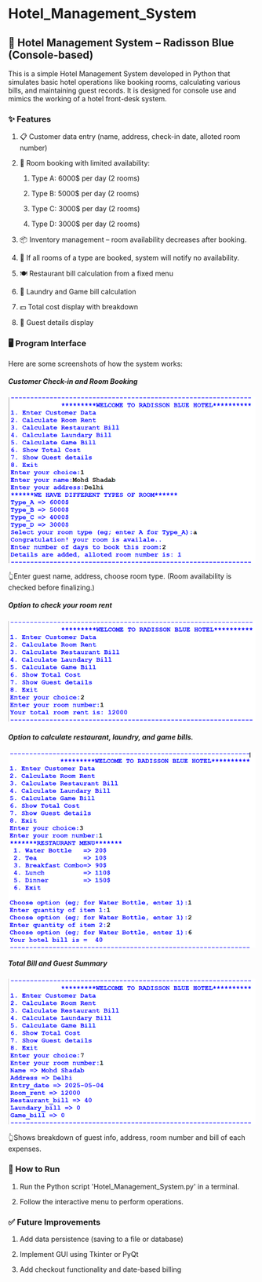 # Hotel_Management_System

## 🏨 Hotel Management System – Radisson Blue (Console-based)
This is a simple Hotel Management System developed in Python that simulates basic hotel operations like booking rooms, calculating various bills, and maintaining guest records. It is designed for console use and mimics the working of a hotel front-desk system.

### ✨ Features
1. 📋 Customer data entry (name, address, check-in date, alloted room number)

2. 🏨 Room booking with limited availability:

    1. Type A: 6000$ per day (2 rooms)

    2. Type B: 5000$ per day (2 rooms)

    3. Type C: 3000$ per day (2 rooms)

    4. Type D: 3000$ per day (2 rooms)

3. 📦 Inventory management – room availability decreases after booking.

4. 🚫 If all rooms of a type are booked, system will notify no availability.

5. 🍽️ Restaurant bill calculation from a fixed menu

6. 🧺 Laundry and Game bill calculation

7. 💵 Total cost display with breakdown

8. 📃 Guest details display

### 🖥️ Program Interface
Here are some screenshots of how the system works:

##### Customer Check-in and Room Booking

![alt text](image/image.png)

👆Enter guest name, address, choose room type. (Room availability is checked before finalizing.)

##### Option to check your room rent

![alt text](image/image-1.png)


##### Option to calculate restaurant, laundry, and game bills.

![alt text](image/image-2.png)

##### Total Bill and Guest Summary

![alt text](image/image-3.png)

👆Shows breakdown of guest info, address, room number and bill of each expenses.

### 🚀 How to Run
1. Run the Python script 'Hotel_Management_System.py' in a terminal.

2. Follow the interactive menu to perform operations.

### ✅ Future Improvements
1. Add data persistence (saving to a file or database)

2. Implement GUI using Tkinter or PyQt

3. Add checkout functionality and date-based billing

